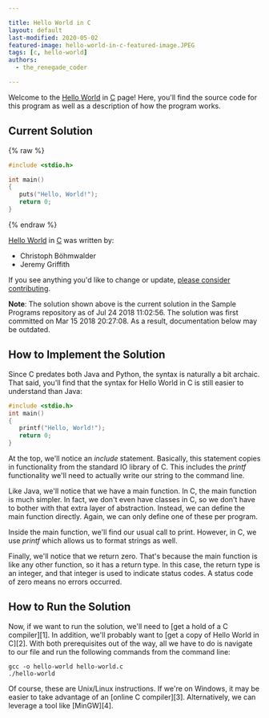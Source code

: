 ```yaml
---

title: Hello World in C
layout: default
last-modified: 2020-05-02
featured-image: hello-world-in-c-featured-image.JPEG
tags: [c, hello-world]
authors:
  - the_renegade_coder

---
```


Welcome to the [Hello World](https://sampleprograms.io/projects/hello-world) in [C](https://sampleprograms.io/languages/c) page! Here, you'll find the source code for this program as well as a description of how the program works.

## Current Solution

{% raw %}

```c
#include <stdio.h>

int main()
{
   puts("Hello, World!");
   return 0;
}
```

{% endraw %}

[Hello World](https://sampleprograms.io/projects/hello-world) in [C](https://sampleprograms.io/languages/c) was written by:

- Christoph Böhmwalder
- Jeremy Griffith

If you see anything you'd like to change or update, [please consider contributing](https://github.com/TheRenegadeCoder/sample-programs).

**Note**: The solution shown above is the current solution in the Sample Programs repository as of Jul 24 2018 11:02:56. The solution was first committed on Mar 15 2018 20:27:08. As a result, documentation below may be outdated.

## How to Implement the Solution

Since C predates both Java and Python, the syntax is naturally a bit archaic.
That said, you'll find that the syntax for Hello World in C is still easier to
understand than Java:

```c
#include <stdio.h>
int main()
{
   printf("Hello, World!");
   return 0;
}
```

At the top, we'll notice an _include_ statement. Basically, this statement copies
in functionality from the standard IO library of C. This includes the _printf_
functionality we'll need to actually write our string to the command line.

Like Java, we'll notice that we have a main function. In C, the main function is
much simpler. In fact, we don't even have classes in C, so we don't have to bother
with that extra layer of abstraction. Instead, we can define the main function
directly. Again, we can only define one of these per program.

Inside the main function, we'll find our usual call to print. However, in C,
we use _printf_ which allows us to format strings as well.

Finally, we'll notice that we return zero. That's because the main function is
like any other function, so it has a return type. In this case, the return type
is an integer, and that integer is used to indicate status codes. A status code
of zero means no errors occurred.


## How to Run the Solution

Now, if we want to run the solution, we'll need to [get a hold of a C compiler][1].
In addition, we'll probably want to [get a copy of Hello World in C][2]. With both
prerequisites out of the way, all we have to do is navigate to our file and run
the following commands from the command line:

```console
gcc -o hello-world hello-world.c
./hello-world
```

Of course, these are Unix/Linux instructions. If we're on Windows, it may be easier
to take advantage of an [online C compiler][3]. Alternatively, we can leverage a tool
like [MinGW][4].
